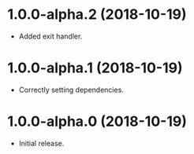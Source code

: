 # 1.0.0-alpha.2 (2018-10-19)

 - Added exit handler.

# 1.0.0-alpha.1 (2018-10-19)

 - Correctly setting dependencies.

# 1.0.0-alpha.0 (2018-10-19)

 - Initial release.

